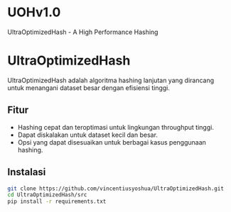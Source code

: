 # UOHv1.0
UltraOptimizedHash - A High Performance Hashing
# UltraOptimizedHash

UltraOptimizedHash adalah algoritma hashing lanjutan yang dirancang untuk menangani dataset besar dengan efisiensi tinggi.

## Fitur
- Hashing cepat dan teroptimasi untuk lingkungan throughput tinggi.
- Dapat diskalakan untuk dataset kecil dan besar.
- Opsi yang dapat disesuaikan untuk berbagai kasus penggunaan hashing.

## Instalasi
```bash
git clone https://github.com/vincentiusyoshua/UltraOptimizedHash.git
cd UltraOptimizedHash/src
pip install -r requirements.txt
